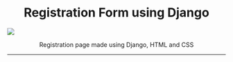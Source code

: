 <h1 align="center"> Registration Form using Django</h1>
<img align="center" src="https://cloud-c61ozj5sq-hack-club-bot.vercel.app/0image.png">
<p align="center"> Registration page made using Django, HTML and CSS </p>
<hr>
